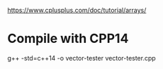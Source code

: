 https://www.cplusplus.com/doc/tutorial/arrays/

# Compile with CPP14
g++ -std=c++14 -o vector-tester vector-tester.cpp